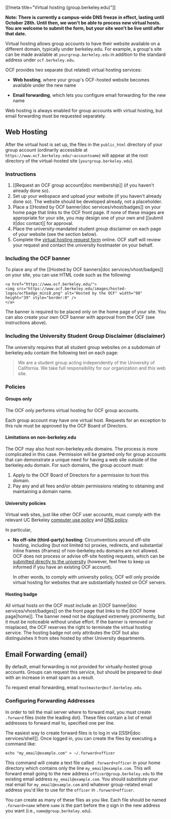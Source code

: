 [[!meta title="Virtual hosting (group.berkeley.edu)"]]

**Note: There is currently a campus-wide DNS freeze in effect, lasting until
October 28th. Until then, we won't be able to process new virtual hosts. You
are welcome to submit the form, but your site won't be live until after that
date.**


Virtual hosting allows group accounts to have their website available on a
different domain, typically under berkeley.edu. For example, a group's site can
be made available at `yourgroup.berkeley.edu` in addition to the standard
address under `ocf.berkeley.edu`.

OCF provides two separate (but related) virtual hosting services:

* **Web hosting**, where your group's OCF-hosted website becomes available
  under the new name

* **Email forwarding**, which lets you configure email forwarding for the new
  name

Web hosting is always enabled for group accounts with virtual hosting, but
email forwarding must be requested separately.

## Web Hosting

After the virtual host is set up, the files in the `public_html` directory of
your group account (ordinarily accessible at
`https://www.ocf.berkeley.edu/~accountname`) will appear at the root directory
of the virtual-hosted site (`yourgroup.berkeley.edu`).

### Instructions

1.   [[Request an OCF group account|doc membership]] (if you haven't already done so).
2.   Set up your webspace and upload your website (if you haven't already done so). The website should be developed already, not a placeholder.
3.   Place a [[Hosted by OCF banner|doc services/vhost/badges]] on your home page that links to the OCF front page. If none of these images are appropriate for your site, you may design one of your own and [[submit it|doc contact]] for approval.
4.   Place the university-mandated student group disclaimer on each page of your website (see the section below).
5. Complete the [virtual hosting request
   form](https://accounts.ocf.berkeley.edu/request-vhost) online.
   OCF staff will review your request and contact the university hostmaster on your
   behalf.

### Including the OCF banner

To place any of the [[Hosted by OCF banners|doc services/vhost/badges]] on your site, you can use HTML code such as the following:

    <a href="https://www.ocf.berkeley.edu/">
    <img src="https://www.ocf.berkeley.edu/images/hosted-logos/ocfbadge_mini8.png" alt="Hosted by the OCF" width="98" height="39" style="border:0" />
    </a>

The banner is required to be placed only on the home page of your site. You can also create your own OCF banner with approval from the OCF (see instructions above).

### Including the University Student Group Disclaimer    {disclaimer}

The university requires that all student group websites on a subdomain of berkeley.edu contain the following text on each page:

> We are a student group acting independently of the University of
> California. We take full responsibility for our organization and
> this web site.

### Policies

#### Groups only

The OCF only performs virtual hosting for OCF group accounts.

Each group account may have one virtual host. Requests for an exception to this rule must be approved by the OCF Board of Directors.

#### Limitations on non-berkeley.edu

The OCF may also host non-berkeley.edu domains. The process is more complicated in this case. Permission will be granted only for group accounts that can demonstrate a unique need for having a web site outside of the berkeley.edu domain. For such domains, the group account must:

 1.   Apply to the OCF Board of Directors for a permission to host this domain.
 2.   Pay any and all fees and/or obtain permissions relating to obtaining and maintaining a domain name.

#### University policies

Virtual web sites, just like other OCF user accounts, must comply with the relevant UC Berkeley [computer use policy](https://security.berkeley.edu/policy/usepolicy.html) and [DNS policy](https://security.berkeley.edu/policy/dns).

In particular,

* **No off-site (third-party) hosting**: Circumventions around off-site hosting, including (but not limited to) proxies, redirects, and substantial inline frames (iframes) of non-berkeley.edu domains are not allowed. OCF does not process or advise off-site hosting requests, which can be [submitted directly to the university](https://offsitehosting.berkeley.edu/) (however, feel free to keep us informed if you have an existing OCF account).

  In other words, to comply with university policy, OCF will only provide virtual hosting for websites that are substantially hosted on OCF servers.

#### Hosting badge

All virtual hosts on the OCF must include an [[OCF banner|doc services/vhost/badges]] on the front page that links to the [[OCF home page|home]]. The banner need not be displayed extremely prominently, but it must be noticeable without undue effort. If the banner is removed or misplaced, the OCF reserves the right to terminate the virtual hosting service. The hosting badge not only attributes the OCF but also distinguishes it from sites hosted by other University departments.

## Email Forwarding    {email}

By default, email forwarding is not provided for virtually-hosted group
accounts. Groups can request this service, but should be prepared to deal with an
increase in email spam as a result.

To request email forwarding, email `hostmaster@ocf.berkeley.edu`.

### Configuring Forwarding Addresses

In order to tell the mail server where to forward mail, you must create
`.forward` files (note the leading dot). These files contain a list of email
addresses to forward mail to, specified one per line.

The easiest way to create forward files is to log in via
[[SSH|doc services/shell]]. Once logged in, you can create the files by executing a
command like:

    echo "my_email@example.com" > ~/.forward+officer

This command will create a text file called `.forward+officer` in your home directory which contains only the line `my_email@example.com`. This will forward email going to the new address `officer@group.berkeley.edu` to the existing email address `my_email@example.com`. You should substitute your real email for `my_email@example.com` and whatever group-related email address you'd like to use for the `officer` in `.forward+officer`.

You can create as many of these files as you like. Each file should be named `.forward+name` where `name` is the part before the `@` sign in the new address you want (i.e., `name@group.berkeley.edu`).
